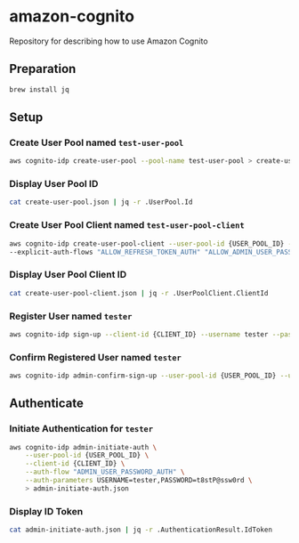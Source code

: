 # amazon-cognito
Repository for describing how to use Amazon Cognito

## Preparation
```sh
brew install jq
```

## Setup
### Create User Pool named `test-user-pool`
```sh
aws cognito-idp create-user-pool --pool-name test-user-pool > create-user-pool.json
```

### Display User Pool ID
```sh
cat create-user-pool.json | jq -r .UserPool.Id
```

### Create User Pool Client named `test-user-pool-client`
```sh
aws cognito-idp create-user-pool-client --user-pool-id {USER_POOL_ID} --client-name test-user-pool-client \
--explicit-auth-flows "ALLOW_REFRESH_TOKEN_AUTH" "ALLOW_ADMIN_USER_PASSWORD_AUTH" > create-user-pool-client.json
```

### Display User Pool Client ID
```sh
cat create-user-pool-client.json | jq -r .UserPoolClient.ClientId
```

### Register User named `tester`
```sh
aws cognito-idp sign-up --client-id {CLIENT_ID} --username tester --password t8stP@ssw0rd
```

### Confirm Registered User named `tester`
```sh
aws cognito-idp admin-confirm-sign-up --user-pool-id {USER_POOL_ID} --username tester
```

## Authenticate
### Initiate Authentication for `tester`
```sh
aws cognito-idp admin-initiate-auth \
    --user-pool-id {USER_POOL_ID} \
    --client-id {CLIENT_ID} \
    --auth-flow "ADMIN_USER_PASSWORD_AUTH" \
    --auth-parameters USERNAME=tester,PASSWORD=t8stP@ssw0rd \
    > admin-initiate-auth.json
```

### Display ID Token
```sh
cat admin-initiate-auth.json | jq -r .AuthenticationResult.IdToken
```
